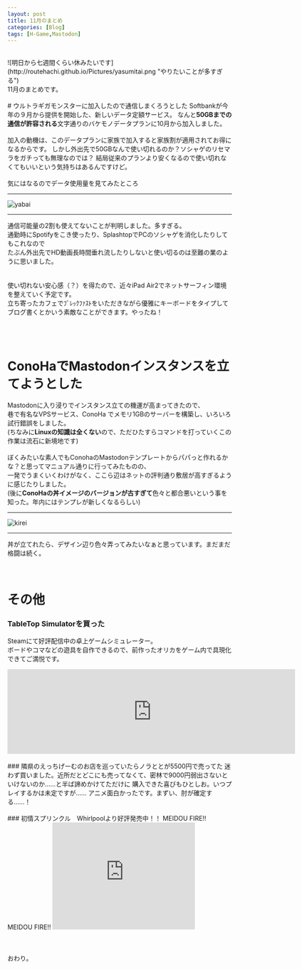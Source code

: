 ```yaml
---
layout: post
title: 11月のまとめ
categories: [Blog]
tags: [H-Game,Mastodon]
---
```

<br />
![明日から七週間くらい休みたいです](http://routehachi.github.io/Pictures/yasumitai.png "やりたいことが多すぎる")  
<br />
11月のまとめです。  
<br />
<br />
# ウルトラギガモンスターに加入したので通信しまくろうとした
Softbankが今年の９月から提供を開始した、新しいデータ定額サービス。  
なんと<b>50GBまでの通信が許容される</b>文字通りのバケモノデータプランに10月から加入しました。
<br />
<br />
加入の動機は、このデータプランに家族で加入すると家族割が適用されてお得になるからです。  
しかし外出先で50GBなんで使い切れるのか？ソシャゲのリセマラをガチっても無理なのでは？  
結局従来のプランより安くなるので使い切れなくてもいいという気持ちはあるんですけど。
<br />
<br />
気にはなるのでデータ使用量を見てみたところ

***
![yabai](http://routehachi.github.io/Pictures/clip_now_20171205_033538.png "yabai")  

***

通信可能量の2割も使えてないことが判明しました。多すぎる。  
通勤時にSpotifyをこき使ったり、SplashtopでPCのソシャゲを消化したりしてもこれなので  
たぶん外出先でHD動画長時間垂れ流したりしないと使い切るのは至難の業のように思いました。  
<br />
<br />
使い切れない安心感（？）を得たので、近々iPad Air2でネットサーフィン環境を整えていく予定です。  
立ち寄ったカフェでﾌﾞﾚｯｸﾌｧｽﾄをいただきながら優雅にキーボードをタイプしてブログ書くとかいう素敵なことができます。やったね！  
<br />
<br />
<br />
# ConoHaでMastodonインスタンスを立てようとした
Mastodonに入り浸りでインスタンス立ての機運が高まってきたので、  
巷で有名なVPSサービス、ConoHa でメモリ1GBのサーバーを構築し、いろいろ試行錯誤をしました。  
(ちなみに<b>Linuxの知識は全くない</b>ので、ただひたすらコマンドを打っていくこの作業は流石に新境地です)
<br />
<br />
ぼくみたいな素人でもConohaのMastodonテンプレートからパパっと作れるかな？と思ってマニュアル通りに行ってみたものの、  
一発でうまくいくわけがなく、ここら辺はネットの評判通り敷居が高すぎるように感じたりしました。  
(後に<b>ConoHaの丼イメージのバージョンが古すぎて</b>色々と都合悪いという事を知った。年内にはテンプレが新しくなるらしい)

***
![kirei](http://routehachi.github.io/Pictures/Inked_2017-11-2300.18.44_LI.jpg "見上げてごらん、夜空の星を")  

***

丼が立てれたら、デザイン辺り色々弄ってみたいなぁと思っています。まだまだ格闘は続く。
<br />
<br />
<br />
# その他
### TableTop Simulatorを買った
Steamにて好評配信中の卓上ゲームシミュレーター。  
ボードやコマなどの遊具を自作できるので、前作ったオリカをゲーム内で具現化できてご満悦です。  
<iframe src="http://store.steampowered.com/widget/286160/39685/" frameborder="0" width="646" height="190"></iframe>
<br />
<br />
### 隣県のえっちげーむのお店を巡っていたらノラととが5500円で売ってた
迷わず買いました。近所だとどこにも売ってなくて、密林で9000円弱出さないといけないのか……と半ば諦めかけてただけに  
購入できた喜びもひとしお。いつプレイするかは未定ですが……  
アニメ面白かったです。まずい、肘が確定する……！  
<br />
<br />
### 初情スプリンクル　Whirlpoolより好評発売中！！
MEIDOU FIRE!! MEIDOU FIRE!!  

<iframe width="320" height="240" src="https://www.youtube.com/embed/v_I-jMys33g" frameborder="0" gesture="media" allow="encrypted-media" allowfullscreen></iframe>  
<br />
<br />
<br />
<br />
おわり。
